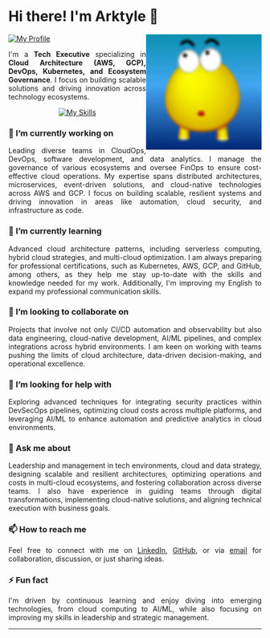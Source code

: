 
# Hi there! I'm Arktyle 👋

<img align='right' src="img/blob.png" width="230" />

[![My Profile](https://skillicons.dev/icons?i=linkedin&perline=10)](https://www.linkedin.com/in/jpaulml/)

<p align="justify"> I'm a <strong>Tech Executive</strong> specializing in <strong>Cloud Architecture (AWS, GCP), DevOps, Kubernetes, and Ecosystem Governance</strong>. I focus on building scalable solutions and driving innovation across technology ecosystems. </p>

<div align="center"> <a href="https://www.credly.com/users/jpaulml"> <img src="https://skillicons.dev/icons?i=aws,gcp,azure,docker,github,githubactions,kubernetes,linux,terraform,mongodb&perline=5" alt="My Skills"> </a> </div>

### 🔭 I’m currently working on
<p align="justify"> Leading diverse teams in CloudOps, DevOps, software development, and data analytics. I manage the governance of various ecosystems and oversee FinOps to ensure cost-effective cloud operations. My expertise spans distributed architectures, microservices, event-driven solutions, and cloud-native technologies across AWS and GCP. I focus on building scalable, resilient systems and driving innovation in areas like automation, cloud security, and infrastructure as code. </p>

### 🌱 I’m currently learning
<p align="justify"> Advanced cloud architecture patterns, including serverless computing, hybrid cloud strategies, and multi-cloud optimization. I am always preparing for professional certifications, such as Kubernetes, AWS, GCP, and GitHub, among others, as they help me stay up-to-date with the skills and knowledge needed for my work. Additionally, I'm improving my English to expand my professional communication skills. </p>

### 👯 I’m looking to collaborate on
<p align="justify"> Projects that involve not only CI/CD automation and observability but also data engineering, cloud-native development, AI/ML pipelines, and complex integrations across hybrid environments. I am keen on working with teams pushing the limits of cloud architecture, data-driven decision-making, and operational excellence. </p>

### 🤔 I’m looking for help with
<p align="justify"> Exploring advanced techniques for integrating security practices within DevSecOps pipelines, optimizing cloud costs across multiple platforms, and leveraging AI/ML to enhance automation and predictive analytics in cloud environments. </p>

### 💬 Ask me about
<p align="justify"> Leadership and management in tech environments, cloud and data strategy, designing scalable and resilient architectures, optimizing operations and costs in multi-cloud ecosystems, and fostering collaboration across diverse teams. I also have experience in guiding teams through digital transformations, implementing cloud-native solutions, and aligning technical execution with business goals. </p>

### 📫 How to reach me
<p align="justify">
  Feel free to connect with me on 
  <a href="https://www.linkedin.com/in/jpaulml/">LinkedIn</a>, 
  <a href="https://github.com/Arktyle">GitHub</a>, or via 
  <a href="mailto:jpaulml@outlook.com">email</a> for collaboration, discussion, or just sharing ideas.
</p>


### ⚡ Fun fact
<p align="justify"> I'm driven by continuous learning and enjoy diving into emerging technologies, from cloud computing to AI/ML, while also focusing on improving my skills in leadership and strategic management. </p>

----

<!--
  (https://skillicons.dev)
-->
